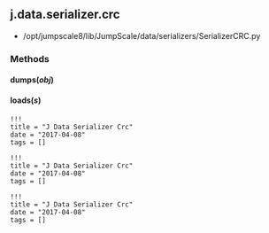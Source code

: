 <!-- toc -->
## j.data.serializer.crc

- /opt/jumpscale8/lib/JumpScale/data/serializers/SerializerCRC.py

### Methods

#### dumps(*obj*) 

#### loads(*s*) 


```
!!!
title = "J Data Serializer Crc"
date = "2017-04-08"
tags = []
```

```
!!!
title = "J Data Serializer Crc"
date = "2017-04-08"
tags = []
```

```
!!!
title = "J Data Serializer Crc"
date = "2017-04-08"
tags = []
```
